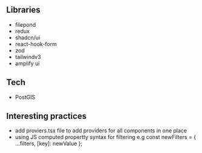 ## Libraries
- filepond
- redux
- shadcn/ui
- react-hook-form
- zod
- tailwindv3
- amplify ui

## Tech 
- PostGIS

## Interesting practices
- add proviers.tsx file to add providers for all components in one place
- using JS computed propertty syntax for filtering e.g 
    const newFilters = { ...filters, [key]: newValue };
